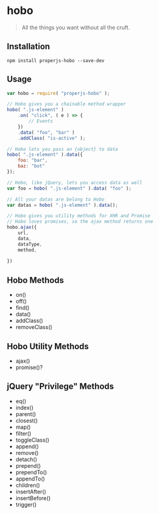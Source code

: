 hobo
====

> All the things you want without all the cruft.



## Installation

```shell
npm install properjs-hobo --save-dev
```


## Usage
```javascript
var hobo = require( "properjs-hobo" );

// Hobo gives you a chainable method wrapper
hobo( ".js-element" )
    .on( "click", ( e ) => {
        // Events
    })
    .data( "foo", "bar" )
    .addClass( "is-active" );

// Hobo lets you pass an {object} to data
hobo( ".js-element" ).data({
    foo: "bar",
    baz: "bot"
});

// Hobo, like jQuery, lets you access data as well
var foo = hobo( ".js-element" ).data( "foo" );

// All your datas are belong to Hobo
var datas = hobo( ".js-element" ).data();

// Hobo gives you utility methods for XHR and Promise
// Hobo loves promises, so the ajax method returns one
hobo.ajax({
    url,
    data,
    dataType,
    method,
    
})
```



## Hobo Methods
- on()
- off()
- find()
- data()
- addClass()
- removeClass()



## Hobo Utility Methods
- ajax()
- promise()?



## jQuery "Privilege" Methods
- eq()
- index()
- parent()
- closest()
- map()
- filter()
- toggleClass()
- append()
- remove()
- detach()
- prepend()
- prependTo()
- appendTo()
- children()
- insertAfter()
- insertBefore()
- trigger()